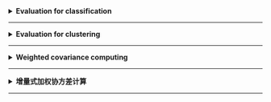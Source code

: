 <details>
    <summary><strong>   Evaluation for classification   </strong></summary>
    
```python
    from sklearn.metrics import accuracy_score, precision_score, recall_score, f1_score
    def classify_evaluate(y_true, y_pred):
        Acc = accuracy_score(y_true, y_pred)
        Pre = precision_score(y_true, y_pred, pos_label='positive', average='micro')
        Rec = recall_score(y_true, y_pred, pos_label='positive', average='micro')
        f1 = f1_score(y_true, y_pred, pos_label='positive', average='micro')
        evaluation = {'Acc': Acc, 'Pre': Pre, 'Rec': Rec, 'f1': f1}
        return evaluation
```

</details>

------------------------------------------------------------------------------------------------------------------------
<details>
    <summary><strong>   Evaluation for clustering   </strong></summary>
        
```python
    from sklearn.metrics.cluster import adjusted_rand_score, adjusted_mutual_info_score
    def cluster_evaluate(y_pred, y_true):
        Acc = np.mean(y_pred == y_true)
        ARI = adjusted_rand_score(y_true, y_pred)
        AMI = adjusted_mutual_info_score(y_true, y_pred)
        evaluation = {'ACC': Acc, 'ARI': ARI, 'AMI': AMI}
        return evaluation
```

</details>

------------------------------------------------------------------------------------------------------------------------
<details>
    <summary><strong>   Weighted covariance computing   </strong></summary>
    
```python
    # MINE:
    import numpy as np
    def myWeightedCov(X, w, bias=False):
        """
        :param X: Sample matrix, ndarray, [num_sample, num_dim]
        :param w: weight array, ndarray, [num_sample, 1]
        :param bias: bool, 'False' for non bias covariance estimation
        :return: Weighted covariance matrix
        """
        w = w.reshape(-1, 1)
        v1 = np.sum(w)
        v2 = np.sum(w**2)
        Mean_w = np.sum(X*w, axis=0, keepdims=True)/v1
        X_m = X-Mean_w
        if bias==False:
            cov = np.dot(X_m.T, X_m*w)*v1/(v1**2-v2)
        else: cov = np.dot(X_m.T, X_m*w)/v1
        return(cov) 

    # NUMPY:
    cov = np.cov(x, bias=False, rowvar=False, aweights=w)
```
</details>

------------------------------------------------------------------------------------------------------------------------
<details>
    <summary><strong>   增量式加权协方差计算   </strong></summary>
        
```python
    def IncWeightCov(M_t0, Cov_t0, v1_t0, v2_t0, x_t1, w_t1, bias=False):
        """
        :param M_t0: computed mean at time t0
        :param Cov_t0: computed covariance at time t0
        :param v1_t0: computed sum of wights at time t0
        :param v2_t0: sum(weight^2) at t0
        :param x_t1: arriving sample 
        :param w_t1: weight of arriveing sample
        :param bias: True for bias estimation
        :return: 
        """
        x_t1 = x_t1.reshape([1,-1])
        w_t1 = np.array([w_t1])
        v1_t1 = v1_t0 + w_t1
        M_t1 = (M_t0*v1_t0 + x_t1*w_t1)/v1_t1
        if bias==False:
            v2_t1 = v2_t0 + w_t1 ^ 2
            run_sum = Cov_t0*(v1_t0^2-v2_t0)/v1_t0 + np.outer(M_t0, M_t0)*v1_t0
            run_sum = run_sum + np.outer(x_t1, x_t1)*w_t1
            Cov_t1 = (run_sum - np.outer(M_t1, M_t1)*v1_t1)*v1_t1/(v1_t1^2- v2_t1)
        else:
            v2_t1=None
            run_sum = Cov_t0*v1_t0 + np.outer(M_t0, M_t0)*v1_t0
            run_sum = run_sum + np.outer(x_t1, x_t1)*w_t1
            Cov_t1 = (run_sum - np.outer(M_t1, M_t1)*v1_t1)/v1_t1
        return M_t1, Cov_t1, v1_t1, v2_t1
```
</details>

------------------------------------------------------------------------------------------------------------------------
